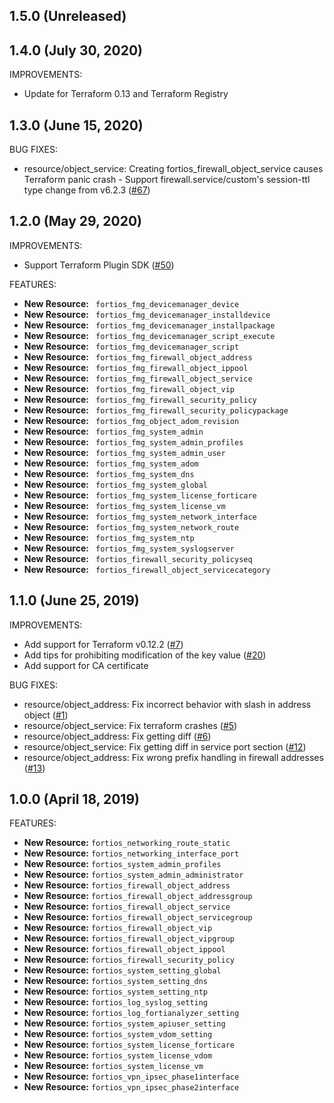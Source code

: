 ## 1.5.0 (Unreleased)
## 1.4.0 (July 30, 2020)

IMPROVEMENTS:

* Update for Terraform 0.13 and Terraform Registry

## 1.3.0 (June 15, 2020)

BUG FIXES:

* resource/object_service: Creating fortios_firewall_object_service causes Terraform panic crash - Support firewall.service/custom's session-ttl type change from v6.2.3 ([#67](https://github.com/terraform-providers/terraform-provider-fortios/issues/67))


## 1.2.0 (May 29, 2020)

IMPROVEMENTS:

* Support Terraform Plugin SDK ([#50](https://github.com/terraform-providers/terraform-provider-fortios/pull/50))

FEATURES:

* **New Resource:** ` fortios_fmg_devicemanager_device`
* **New Resource:** ` fortios_fmg_devicemanager_installdevice`
* **New Resource:** ` fortios_fmg_devicemanager_installpackage`
* **New Resource:** ` fortios_fmg_devicemanager_script_execute`
* **New Resource:** ` fortios_fmg_devicemanager_script`
* **New Resource:** ` fortios_fmg_firewall_object_address`
* **New Resource:** ` fortios_fmg_firewall_object_ippool`
* **New Resource:** ` fortios_fmg_firewall_object_service`
* **New Resource:** ` fortios_fmg_firewall_object_vip`
* **New Resource:** ` fortios_fmg_firewall_security_policy`
* **New Resource:** ` fortios_fmg_firewall_security_policypackage`
* **New Resource:** ` fortios_fmg_object_adom_revision`
* **New Resource:** ` fortios_fmg_system_admin`
* **New Resource:** ` fortios_fmg_system_admin_profiles`
* **New Resource:** ` fortios_fmg_system_admin_user`
* **New Resource:** ` fortios_fmg_system_adom`
* **New Resource:** ` fortios_fmg_system_dns`
* **New Resource:** ` fortios_fmg_system_global`
* **New Resource:** ` fortios_fmg_system_license_forticare`
* **New Resource:** ` fortios_fmg_system_license_vm`
* **New Resource:** ` fortios_fmg_system_network_interface`
* **New Resource:** ` fortios_fmg_system_network_route`
* **New Resource:** ` fortios_fmg_system_ntp`
* **New Resource:** ` fortios_fmg_system_syslogserver`
* **New Resource:** ` fortios_firewall_security_policyseq`
* **New Resource:** ` fortios_firewall_object_servicecategory`


## 1.1.0 (June 25, 2019)

IMPROVEMENTS:

* Add support for Terraform v0.12.2 ([#7](https://github.com/terraform-providers/terraform-provider-fortios/issues/7))
* Add tips for prohibiting modification of the key value ([#20](https://github.com/terraform-providers/terraform-provider-fortios/issues/20))
* Add support for CA certificate

BUG FIXES:

* resource/object_address: Fix incorrect behavior with slash in address object ([#1](https://github.com/terraform-providers/terraform-provider-fortios/issues/1))
* resource/object_service: Fix terraform crashes ([#5](https://github.com/terraform-providers/terraform-provider-fortios/issues/5))
* resource/object_address: Fix getting diff ([#6](https://github.com/terraform-providers/terraform-provider-fortios/issues/6))
* resource/object_service: Fix getting diff in service port section ([#12](https://github.com/terraform-providers/terraform-provider-fortios/issues/12))
* resource/object_address: Fix wrong prefix handling in firewall addresses ([#13](https://github.com/terraform-providers/terraform-provider-fortios/issues/13))


## 1.0.0 (April 18, 2019)

FEATURES:

* **New Resource:** `fortios_networking_route_static`
* **New Resource:** `fortios_networking_interface_port`
* **New Resource:** `fortios_system_admin_profiles`
* **New Resource:** `fortios_system_admin_administrator`
* **New Resource:** `fortios_firewall_object_address`
* **New Resource:** `fortios_firewall_object_addressgroup`
* **New Resource:** `fortios_firewall_object_service`
* **New Resource:** `fortios_firewall_object_servicegroup`
* **New Resource:** `fortios_firewall_object_vip`
* **New Resource:** `fortios_firewall_object_vipgroup`
* **New Resource:** `fortios_firewall_object_ippool`
* **New Resource:** `fortios_firewall_security_policy`
* **New Resource:** `fortios_system_setting_global`
* **New Resource:** `fortios_system_setting_dns`
* **New Resource:** `fortios_system_setting_ntp`
* **New Resource:** `fortios_log_syslog_setting`
* **New Resource:** `fortios_log_fortianalyzer_setting`
* **New Resource:** `fortios_system_apiuser_setting`
* **New Resource:** `fortios_system_vdom_setting`
* **New Resource:** `fortios_system_license_forticare`
* **New Resource:** `fortios_system_license_vdom`
* **New Resource:** `fortios_system_license_vm`
* **New Resource:** `fortios_vpn_ipsec_phase1interface`
* **New Resource:** `fortios_vpn_ipsec_phase2interface`
